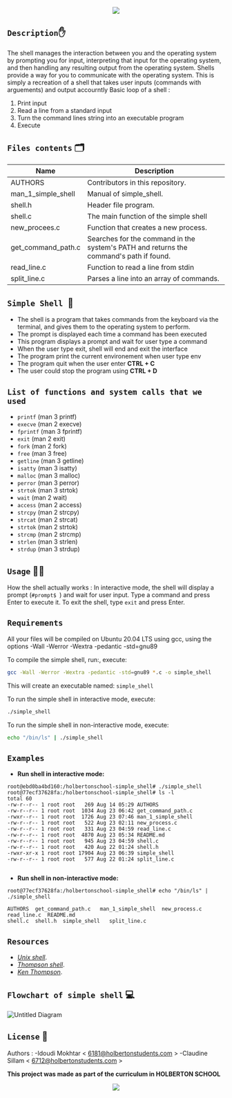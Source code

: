 <p align="center">
  <img src="https://user-images.githubusercontent.com/124044887/234376390-71b16d1b-d8ae-49cf-9f5f-5fa52a350d0c.png"/>
        </p>





## `Description`:hand:
The shell manages the interaction between you and the operating system by prompting you for input, interpreting that input for the operating system, and then handling any resulting output from the operating system.
Shells provide a way for you to communicate with the operating system.
This is simply a recreation of a shell that takes user inputs (commands with arguements) and output accourntly
Basic loop of a shell :
1. Print input
2. Read a line from a standard input
3. Turn the command lines string into an executable program
4. Execute

## `Files contents` :card_index_dividers:

| Name | Description |
| ------------------------------ | -------------------------------------------- |
| AUTHORS | Contributors in this repository.|
| man_1_simple_shell | Manual of simple_shell. |
| shell.h | Header file program. |
| shell.c | The main function of the simple shell |
| new_procees.c | Function that creates a new process. |
| get_command_path.c | Searches for the command in the system's PATH and returns the command's path if found. |
| read_line.c | Function to read a line from stdin |
| split_line.c | Parses a line into an array of commands. |

## `Simple Shell `🐚

- The shell is a program that takes commands from the keyboard via the terminal, and gives them to the operating system to perform.
- The prompt is displayed each time a command has been executed
- This program displays a prompt and wait for user type a command
- When the user type exit, shell will end and exit the interface
- The program print the current environement when user type env
- The program quit when the user enter **CTRL + C**
- The user could stop the program using **CTRL  + D**


## `List of functions and system calls that we used`

* ```printf``` (man 3 printf)
* ```execve``` (man 2 execve)
* ```fprintf``` (man 3 fprintf)
* ```exit``` (man 2 exit)
* ```fork``` (man 2 fork)
* ```free``` (man 3 free)
* ```getline``` (man 3 getline)
* ```isatty``` (man 3 isatty)
* ```malloc``` (man 3 malloc)
* ```perror``` (man 3 perror)
* ```strtok``` (man 3 strtok)
* ```wait``` (man 2 wait)
* ```access``` (man 2 access)
* ```strcpy``` (man 2 strcpy)
* ```strcat``` (man 2 strcat)
* ```strtok``` (man 2 strtok)
* ```strcmp``` (man 2 strcmp)
* ```strlen``` (man 3 strlen)
* ```strdup``` (man 3 strdup)

## `Usage` :man_technologist:

How the shell actually works :
In interactive mode, the shell will display a prompt (`#prompt$ `) and wait for user input. Type a command and press Enter to execute it. To exit the shell, type `exit` and press Enter.

## `Requirements`
All your files will be compiled on Ubuntu 20.04 LTS using gcc, using the options -Wall -Werror -Wextra -pedantic -std=gnu89

To compile the simple shell, run:, execute:
```bash
gcc -Wall -Werror -Wextra -pedantic -std=gnu89 *.c -o simple_shell
```

This will create an executable named: ```simple_shell```

To run the simple shell in interactive mode, execute:
```bash
./simple_shell
```

To run the simple shell in non-interactive mode, execute:
```bash
echo "/bin/ls" | ./simple_shell
```

## `Examples`

* **Run shell in interactive mode:**

```
root@ebd0ba4bd160:/holbertonschool-simple_shell# ./simple_shell
root@77ecf37628fa:/holbertonschool-simple_shell# ls -l
total 60
-rw-r--r-- 1 root root   269 Aug 14 05:29 AUTHORS
-rw-r--r-- 1 root root  1034 Aug 23 06:42 get_command_path.c
-rwxr--r-- 1 root root  1726 Aug 23 07:46 man_1_simple_shell
-rw-r--r-- 1 root root   522 Aug 23 02:11 new_process.c
-rw-r--r-- 1 root root   331 Aug 23 04:59 read_line.c
-rw-r--r-- 1 root root  4870 Aug 23 05:34 README.md
-rw-r--r-- 1 root root   945 Aug 23 04:59 shell.c
-rw-r--r-- 1 root root   420 Aug 22 01:24 shell.h
-rwxr-xr-x 1 root root 17904 Aug 23 06:39 simple_shell
-rw-r--r-- 1 root root   577 Aug 22 01:24 split_line.c   


```
* **Run shell in non-interactive mode:**
```
root@77ecf37628fa:/holbertonschool-simple_shell# echo "/bin/ls" | ./simple_shell

AUTHORS  get_command_path.c   man_1_simple_shell  new_process.c  read_line.c  README.md 
shell.c  shell.h  simple_shell   split_line.c
```



## `Resources`

* [*Unix shell*](https://intranet.hbtn.io/rltoken/McTQ6qvcqZZQlZtZdjdVnQ).
* [*Thompson shell*](https://intranet.hbtn.io/rltoken/FLRzIA3zLln5XV7erPHgsQ).
* [*Ken Thompson*](https://intranet.hbtn.io/rltoken/Pzs_A3Wo6LTHE8WX_uKiWg).

## `Flowchart of simple shell` :computer:

![Untitled Diagram](https://github.com/Coconuts-del/holbertonschool-simple_shell/assets/124044887/632a6c34-9a37-4123-8155-b4988874cb86)



## `License` :busts_in_silhouette:
Authors :
-Idoudi Mokhtar  < 6181@holbertonstudents.com >
-Claudine Sillam < 6712@holbertonstudents.com >

**This project was made as part of the curriculum in HOLBERTON SCHOOL**

<p align="center">
  <a href="https://www.holbertonschool.com/"target="_blank"><img src="https://user-images.githubusercontent.com/97880395/181658846-6e76edce-7d56-4abe-8c62-228479bde436.png" </a>
        </p>
	
